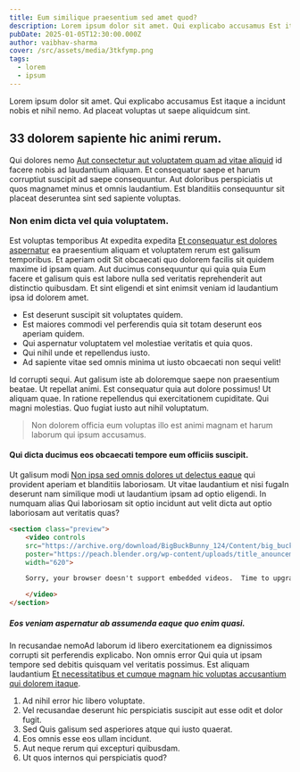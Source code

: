 ```yaml
---
title: Eum similique praesentium sed amet quod?
description: Lorem ipsum dolor sit amet. Qui explicabo accusamus Est itaque a incidunt nobis et nihil nemo.
pubDate: 2025-01-05T12:30:00.000Z
author: vaibhav-sharma
cover: /src/assets/media/3tkfymp.png
tags:
  - lorem
  - ipsum
---
```

Lorem ipsum dolor sit amet. Qui explicabo accusamus Est itaque a incidunt nobis et nihil nemo. Ad placeat voluptas ut saepe aliquidcum sint. 

## 33 dolorem sapiente hic animi rerum.

Qui dolores nemo [Aut consectetur aut voluptatem quam ad vitae aliquid](https://www.loremipzum.com/) id facere nobis ad laudantium aliquam. Et consequatur saepe et harum corruptiut suscipit ad saepe consequuntur. Aut doloribus perspiciatis ut quos magnamet minus et omnis laudantium. Est blanditiis consequuntur sit placeat deseruntea sint sed sapiente voluptas. 

### Non enim dicta vel quia voluptatem.

Est voluptas temporibus At expedita expedita [Et consequatur est dolores aspernatur](https://www.loremipzum.com/) ea praesentium aliquam et voluptatem rerum est galisum temporibus. Et aperiam odit Sit obcaecati quo dolorem facilis sit quidem maxime id ipsam quam. Aut ducimus consequuntur qui quia quia Eum facere et galisum quis est labore nulla sed veritatis reprehenderit aut distinctio quibusdam. Et sint eligendi et sint enimsit veniam id laudantium ipsa id dolorem amet. 

* Est deserunt suscipit sit voluptates quidem. 
* Est maiores commodi vel perferendis quia sit totam deserunt eos aperiam quidem. 
* Qui aspernatur voluptatem vel molestiae veritatis et quia quos. 
* Qui nihil unde et repellendus iusto. 
* Ad sapiente vitae sed omnis minima ut iusto obcaecati non sequi velit! 

Id corrupti sequi. Aut galisum iste ab doloremque saepe non praesentium beatae. Ut repellat animi. Est consequatur quia aut dolore possimus! Ut aliquam quae. In ratione repellendus qui exercitationem cupiditate. Qui magni molestias. Quo fugiat iusto aut nihil voluptatum. 

> Non dolorem officia eum voluptas illo est animi magnam et harum laborum qui ipsum accusamus. 

#### Qui dicta ducimus eos obcaecati tempore eum officiis suscipit.

Ut galisum modi [Non ipsa sed omnis dolores ut delectus eaque](https://www.loremipzum.com/) qui provident aperiam et blanditiis laboriosam. Ut vitae laudantium et nisi fugaIn deserunt nam similique modi ut laudantium ipsam ad optio eligendi. In numquam alias Qui laboriosam sit optio incidunt aut velit dicta aut optio laboriosam aut veritatis quas? 

```html
<section class="preview">
    <video controls
    src="https://archive.org/download/BigBuckBunny_124/Content/big_buck_bunny_720p_surround.mp4"
    poster="https://peach.blender.org/wp-content/uploads/title_anouncement.jpg?x11217"
    width="620">

    Sorry, your browser doesn't support embedded videos.  Time to upgrade!

    </video>
</section>
```

##### Eos veniam aspernatur ab assumenda eaque quo enim quasi.

In recusandae nemoAd laborum id libero exercitationem ea dignissimos corrupti sit perferendis explicabo. Non omnis error Qui quia ut ipsam tempore sed debitis quisquam vel veritatis possimus. Est aliquam laudantium [Et necessitatibus et cumque magnam hic voluptas accusantium qui dolorem itaque](https://www.loremipzum.com/). 

1. Ad nihil error hic libero voluptate. 
2. Vel recusandae deserunt hic perspiciatis suscipit aut esse odit et dolor fugit. 
3. Sed Quis galisum sed asperiores atque qui iusto quaerat. 
4. Eos omnis esse eos ullam incidunt. 
5. Aut neque rerum qui excepturi quibusdam. 
6. Ut quos internos qui perspiciatis quod?
